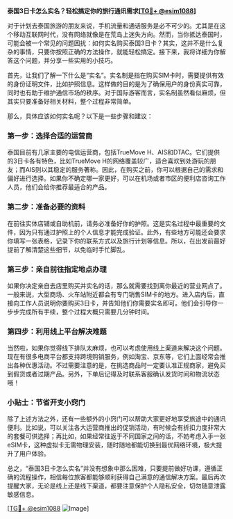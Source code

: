 **泰国3日卡怎么实名？轻松搞定你的旅行通讯需求[[TG💪+ @esim1088](https://t.me/s/esim1088)]**

对于计划去泰国旅游的朋友来说，手机流量和通话服务是必不可少的。尤其是在这个移动互联网时代，没有网络就像是在荒岛上迷失方向。然而，当你抵达泰国时，可能会被一个常见的问题困扰：如何实名购买泰国3日卡？其实，这并不是什么复杂的事情，只要你按照正确的方法操作，就能轻松搞定。接下来，我将详细为你解答这个问题，并分享一些实用的小技巧。

首先，让我们了解一下什么是“实名”。实名制是指在购买SIM卡时，需要提供有效的身份证明文件，比如护照信息。这样做的目的是为了确保用户的身份真实可靠，同时也有助于维护通信市场的秩序。对于国际游客而言，实名制虽然看似麻烦，但其实只要准备好相关材料，整个过程非常简单。

那么，具体应该如何实名呢？以下是一些步骤和建议：

### 第一步：选择合适的运营商

泰国目前有几家主要的电信运营商，包括TrueMove H、AIS和DTAC。它们提供的3日卡各有特色，比如TrueMove H的网络覆盖较广，适合喜欢到处游玩的朋友；而AIS则以其稳定的服务著称。因此，在购买之前，你可以根据自己的需求和偏好进行选择。如果你不确定哪一家更好，可以在机场或者市区的便利店咨询工作人员，他们会给你推荐最适合的产品。

### 第二步：准备必要的资料

在前往实体店铺或自助机前，请务必准备好你的护照。这是实名过程中最重要的文件，因为只有通过护照上的个人信息才能完成验证。此外，有些地方可能还会要求你填写一张表格，记录下你的联系方式以及旅行计划等信息。所以，在出发前最好提前了解清楚这些细节，以免临时手忙脚乱。

### 第三步：亲自前往指定地点办理

如果你决定亲自去店里购买并实名的话，那么就需要找到离你最近的营业网点了。一般来说，大型商场、火车站附近都会有专门销售SIM卡的地方。进入店内后，直接向工作人员说明你要购买3日卡，并告知他们你需要实名即可。他们会引导你一步步完成所有手续，整个过程大概只需要几分钟时间。

### 第四步：利用线上平台解决难题

当然啦，如果你觉得线下排队太麻烦，也可以考虑使用线上渠道来解决这个问题。现在有很多电商平台都支持跨境购销服务，例如淘宝、京东等，它们上面经常会推出各种优惠活动。不过需要注意的是，在挑选商品时一定要认准正规商家，避免买到假货或者过期产品。另外，下单后记得及时联系客服确认发货时间和物流状态哦！

### 小贴士：节省开支小窍门

除了上述方法之外，还有一些额外的小窍门可以帮助大家更好地享受旅途中的通讯便利。比如说，可以关注各大运营商推出的促销活动，有时候会有折扣力度非常大的套餐可供选择；再比如，如果经常往返于不同国家之间的话，不妨考虑入手一张eSIM卡，这种虚拟卡无需物理安装，随时随地都能切换到最优网络环境，极大提升了用户体验。

总之，“泰国3日卡怎么实名”并没有想象中那么困难，只要提前做好功课，遵循正确的流程操作，相信每位旅客都能够顺利获得自己满意的通信解决方案。最后再次提醒大家，无论是线上还是线下渠道，都要注意保护个人隐私安全，切勿随意泄露敏感信息。

[[TG💪+ @esim1088](https://t.me/s/esim1088) ![Image](https://i.postimg.cc/4NQfJmqS/Snipaste-2025-05-13-00-14-12.png)]
